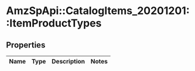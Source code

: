 # AmzSpApi::CatalogItems_20201201::ItemProductTypes

## Properties
Name | Type | Description | Notes
------------ | ------------- | ------------- | -------------

